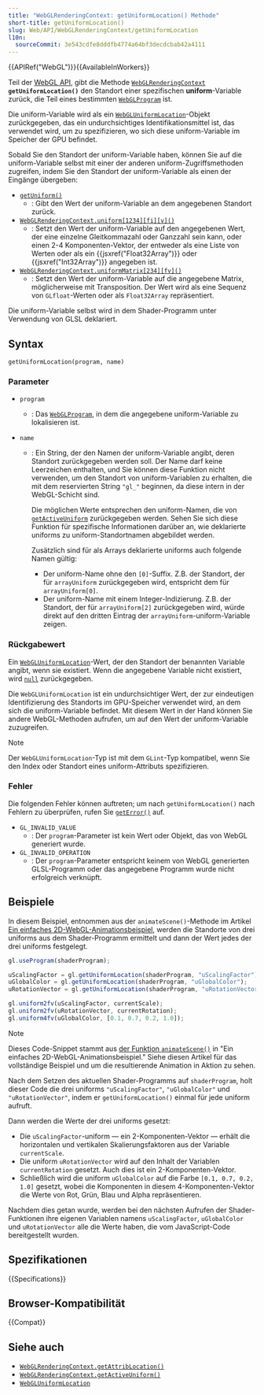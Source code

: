 ```yaml
---
title: "WebGLRenderingContext: getUniformLocation() Methode"
short-title: getUniformLocation()
slug: Web/API/WebGLRenderingContext/getUniformLocation
l10n:
  sourceCommit: 3e543cdfe8dddfb4774a64bf3decdcbab42a4111
---
```


{{APIRef("WebGL")}}{{AvailableInWorkers}}

Teil der [WebGL API](/de/docs/Web/API/WebGL_API), gibt die Methode [`WebGLRenderingContext`](/de/docs/Web/API/WebGLRenderingContext) **`getUniformLocation()`** den Standort einer spezifischen **uniform**-Variable zurück, die Teil eines bestimmten [`WebGLProgram`](/de/docs/Web/API/WebGLProgram) ist.

Die uniform-Variable wird als ein [`WebGLUniformLocation`](/de/docs/Web/API/WebGLUniformLocation)-Objekt zurückgegeben, das ein undurchsichtiges Identifikationsmittel ist, das verwendet wird, um zu spezifizieren, wo sich diese uniform-Variable im Speicher der GPU befindet.

Sobald Sie den Standort der uniform-Variable haben, können Sie auf die uniform-Variable selbst mit einer der anderen uniform-Zugriffsmethoden zugreifen, indem Sie den Standort der uniform-Variable als einen der Eingänge übergeben:

- [`getUniform()`](/de/docs/Web/API/WebGLRenderingContext/getUniform)
  - : Gibt den Wert der uniform-Variable an dem angegebenen Standort zurück.
- [`WebGLRenderingContext.uniform[1234][fi][v]()`](/de/docs/Web/API/WebGLRenderingContext/uniform)
  - : Setzt den Wert der uniform-Variable auf den angegebenen Wert, der eine einzelne Gleitkommazahl oder Ganzzahl sein kann, oder einen 2-4 Komponenten-Vektor, der entweder als eine Liste von Werten oder als ein {{jsxref("Float32Array")}} oder {{jsxref("Int32Array")}} angegeben ist.
- [`WebGLRenderingContext.uniformMatrix[234][fv]()`](/de/docs/Web/API/WebGLRenderingContext/uniformMatrix)
  - : Setzt den Wert der uniform-Variable auf die angegebene Matrix, möglicherweise mit Transposition. Der Wert wird als eine Sequenz von `GLfloat`-Werten oder als `Float32Array` repräsentiert.

Die uniform-Variable selbst wird in dem Shader-Programm unter Verwendung von GLSL deklariert.

## Syntax

```js-nolint
getUniformLocation(program, name)
```

### Parameter

- `program`
  - : Das [`WebGLProgram`](/de/docs/Web/API/WebGLProgram), in dem die angegebene uniform-Variable zu lokalisieren ist.
- `name`

  - : Ein String, der den Namen der uniform-Variable angibt, deren Standort zurückgegeben werden soll. Der Name darf keine Leerzeichen enthalten, und Sie können diese Funktion nicht verwenden, um den Standort von uniform-Variablen zu erhalten, die mit dem reservierten String `"gl_"` beginnen, da diese intern in der WebGL-Schicht sind.

    Die möglichen Werte entsprechen den uniform-Namen, die von [`getActiveUniform`](/de/docs/Web/API/WebGLRenderingContext/getActiveUniform) zurückgegeben werden. Sehen Sie sich diese Funktion für spezifische Informationen darüber an, wie deklarierte uniforms zu uniform-Standortnamen abgebildet werden.

    Zusätzlich sind für als Arrays deklarierte uniforms auch folgende Namen gültig:

    - Der uniform-Name ohne den `[0]`-Suffix. Z.B. der Standort, der für `arrayUniform` zurückgegeben wird, entspricht dem für `arrayUniform[0]`.
    - Der uniform-Name mit einem Integer-Indizierung. Z.B. der Standort, der für `arrayUniform[2]` zurückgegeben wird, würde direkt auf den dritten Eintrag der `arrayUniform`-uniform-Variable zeigen.

### Rückgabewert

Ein [`WebGLUniformLocation`](/de/docs/Web/API/WebGLUniformLocation)-Wert, der den Standort der benannten Variable angibt, wenn sie existiert. Wenn die angegebene Variable nicht existiert, wird [`null`](/de/docs/Web/JavaScript/Reference/Operators/null) zurückgegeben.

Die `WebGLUniformLocation` ist ein undurchsichtiger Wert, der zur eindeutigen Identifizierung des Standorts im GPU-Speicher verwendet wird, an dem sich die uniform-Variable befindet. Mit diesem Wert in der Hand können Sie andere WebGL-Methoden aufrufen, um auf den Wert der uniform-Variable zuzugreifen.

> [!NOTE]
> Der `WebGLUniformLocation`-Typ ist mit dem `GLint`-Typ kompatibel, wenn Sie den Index oder Standort eines uniform-Attributs spezifizieren.

### Fehler

Die folgenden Fehler können auftreten; um nach `getUniformLocation()` nach Fehlern zu überprüfen, rufen Sie [`getError()`](/de/docs/Web/API/WebGLRenderingContext/getError) auf.

- `GL_INVALID_VALUE`
  - : Der `program`-Parameter ist kein Wert oder Objekt, das von WebGL generiert wurde.
- `GL_INVALID_OPERATION`
  - : Der `program`-Parameter entspricht keinem von WebGL generierten GLSL-Programm oder das angegebene Programm wurde nicht erfolgreich verknüpft.

## Beispiele

In diesem Beispiel, entnommen aus der `animateScene()`-Methode im Artikel [Ein einfaches 2D-WebGL-Animationsbeispiel](/de/docs/Web/API/WebGL_API/Basic_2D_animation_example#drawing_and_animating_the_scene), werden die Standorte von drei uniforms aus dem Shader-Programm ermittelt und dann der Wert jedes der drei uniforms festgelegt.

```js
gl.useProgram(shaderProgram);

uScalingFactor = gl.getUniformLocation(shaderProgram, "uScalingFactor");
uGlobalColor = gl.getUniformLocation(shaderProgram, "uGlobalColor");
uRotationVector = gl.getUniformLocation(shaderProgram, "uRotationVector");

gl.uniform2fv(uScalingFactor, currentScale);
gl.uniform2fv(uRotationVector, currentRotation);
gl.uniform4fv(uGlobalColor, [0.1, 0.7, 0.2, 1.0]);
```

> [!NOTE]
> Dieses Code-Snippet stammt aus [der Funktion `animateScene()`](/de/docs/Web/API/WebGL_API/Basic_2D_animation_example#drawing_and_animating_the_scene) in "Ein einfaches 2D-WebGL-Animationsbeispiel." Siehe diesen Artikel für das vollständige Beispiel und um die resultierende Animation in Aktion zu sehen.

Nach dem Setzen des aktuellen Shader-Programms auf `shaderProgram`, holt dieser Code die drei uniforms `"uScalingFactor"`, `"uGlobalColor"` und `"uRotationVector"`, indem er `getUniformLocation()` einmal für jede uniform aufruft.

Dann werden die Werte der drei uniforms gesetzt:

- Die `uScalingFactor`-uniform — ein 2-Komponenten-Vektor — erhält die horizontalen und vertikalen Skalierungsfaktoren aus der Variable `currentScale`.
- Die uniform `uRotationVector` wird auf den Inhalt der Variablen `currentRotation` gesetzt. Auch dies ist ein 2-Komponenten-Vektor.
- Schließlich wird die uniform `uGlobalColor` auf die Farbe `[0.1, 0.7, 0.2, 1.0]` gesetzt, wobei die Komponenten in diesem 4-Komponenten-Vektor die Werte von Rot, Grün, Blau und Alpha repräsentieren.

Nachdem dies getan wurde, werden bei den nächsten Aufrufen der Shader-Funktionen ihre eigenen Variablen namens `uScalingFactor`, `uGlobalColor` und `uRotationVector` alle die Werte haben, die vom JavaScript-Code bereitgestellt wurden.

## Spezifikationen

{{Specifications}}

## Browser-Kompatibilität

{{Compat}}

## Siehe auch

- [`WebGLRenderingContext.getAttribLocation()`](/de/docs/Web/API/WebGLRenderingContext/getAttribLocation)
- [`WebGLRenderingContext.getActiveUniform()`](/de/docs/Web/API/WebGLRenderingContext/getActiveUniform)
- [`WebGLUniformLocation`](/de/docs/Web/API/WebGLUniformLocation)
